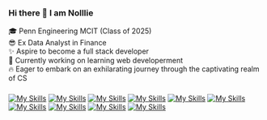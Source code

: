 ### Hi there 👋 I am Nolllie

<!--
**nolliechyTW/nolliechyTW** is a ✨ _special_ ✨ repository because its `README.md` (this file) appears on your GitHub profile.

Here are some ideas to get you started:

- 🔭 I’m currently working on ...
- 🌱 I’m currently learning ...
- 👯 I’m looking to collaborate on ...
- 🤔 I’m looking for help with ...
- 💬 Ask me about ...
- 📫 How to reach me: ...
- 😄 Pronouns: ...
- ⚡ Fun fact: ...
-->
🎓 Penn Engineering MCIT (Class of 2025) <br/>
😎 Ex Data Analyst in Finance <br/>
✨ Aspire to become a full stack developer  <br/> 
🔭 Currently working on learning web developerment <br/> 
🔥 Eager to embark on an exhilarating journey through the captivating realm of CS <br/> 
###
[![My Skills](https://skills.thijs.gg/icons?i=js)](https://skills.thijs.gg)
[![My Skills](https://skills.thijs.gg/icons?i=html)](https://skills.thijs.gg)
[![My Skills](https://skills.thijs.gg/icons?i=css)](https://skills.thijs.gg)
[![My Skills](https://skills.thijs.gg/icons?i=py)](https://skills.thijs.gg)
[![My Skills](https://skills.thijs.gg/icons?i=java&theme=light)](https://skills.thijs.gg)
[![My Skills](https://skills.thijs.gg/icons?i=nodejs&theme=light)](https://skills.thijs.gg)
[![My Skills](https://skills.thijs.gg/icons?i=jquery&theme=light)](https://skills.thijs.gg)
[![My Skills](https://skills.thijs.gg/icons?i=mongodb&theme=light)](https://skills.thijs.gg)
[![My Skills](https://skills.thijs.gg/icons?i=react)](https://skills.thijs.gg)
[![My Skills](https://skills.thijs.gg/icons?i=mysql)](https://skills.thijs.gg)





